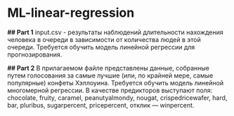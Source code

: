 # ML-linear-regression

**## Part 1**
input.csv - результаты наблюдений длительности нахождения человека в очереди в зависимости от количества людей в этой очереди.
Требуется обучить модель линейной регрессии для прогнозирования.

**## Part 2**
В прилагаемом файле представлены данные, собранные путем голосования за самые лучшие (или, по крайней мере, самые популярные) конфеты Хэллоуина. 
Требуется обучить модель линейной многомерной регрессии. 
В качестве предикторов выступают поля: chocolate, fruity, caramel, peanutyalmondy, nougat, crispedricewafer, hard, bar, pluribus, sugarpercent, pricepercent, отклик — winpercent.
